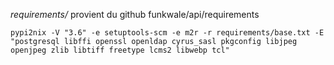_requirements/_ provient du github funkwale/api/requirements


	pypi2nix -V "3.6" -e setuptools-scm -e m2r -r requirements/base.txt -E "postgresql libffi openssl openldap cyrus_sasl pkgconfig libjpeg openjpeg zlib libtiff freetype lcms2 libwebp tcl"


